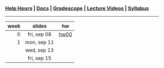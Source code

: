 ### [Help Hours](https://docs.google.com/spreadsheets/d/1RMnAX-a_dZqIZU0KUKtYfLQkDUp_5aErHFWLoeoXJ4Y/edit?usp=sharing) | [Docs](https://github.com/james-bern/CS136/wiki) | [Gradescope](https://www.gradescope.com/) | [Lecture Videos](https://glow.williams.edu/) | [Syllabus](https://github.com/james-bern/CS136/wiki/Syllabus)

---

|week|slides|hw|
|-:|:-:|-|
|0| fri, sep 08 |[hw00]()|
|1|  mon, sep 11 | |
| |  wed, sep 13 | |
| |  fri, sep 15 | |
